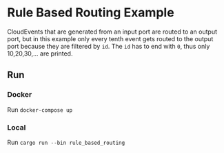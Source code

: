 # Rule Based Routing Example

CloudEvents that are generated from an input port are routed to an output port, 
but in this example only every tenth event gets routed to the output port because they are filtered by `id`.
The `id` has to end with `0`, thus only 10,20,30,... are printed.

## Run

### Docker

Run `docker-compose up`

### Local

Run `cargo run --bin rule_based_routing`


